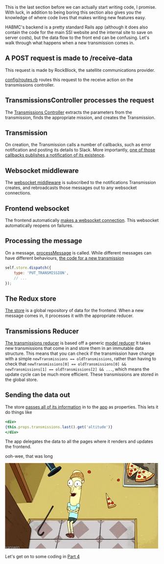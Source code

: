 
This is the last section before we can actually start writing code, I promise.
With luck, in addition to being boring this section also gives you the knowledge of where code lives that makes writing new features easy.

HABMC's backend is a pretty standard Rails app (although it does also contain the code for the main SSI website and the internal site to save on server costs), but the data flow to the front end can be confusing.
Let's walk through what happens when a new transmission comes in.

## A POST request is made to /receive-data
This request is made by RockBlock, the satellite communications provider.

[config/routes.rb](https://github.com/KMarshland/habmc/blob/5a58fb4ae36ba43eb80d681d7c8ed8d265b4dae6/config/routes.rb#L158)
routes this request to the receive action on the transmissions controller.

## TransmissionsController processes the request
The [Transmissions Controller](https://github.com/KMarshland/habmc/blob/5a58fb4ae36ba43eb80d681d7c8ed8d265b4dae6/app/controllers/transmissions_controller.rb#L46-L58)
extracts the parameters from the transmission, finds the appropriate mission, and creates the Transmission.

## Transmission
On creation, the Transmission calls a number of callbacks, such as error notification and posting its details to Slack.
More importantly, [one of those callbacks publishes a notification of its existence](https://github.com/KMarshland/habmc/blob/5a58fb4ae36ba43eb80d681d7c8ed8d265b4dae6/app/models/transmission.rb#L54). 

## Websocket middleware
The [websocket middleware](https://github.com/KMarshland/habmc/blob/5a58fb4ae36ba43eb80d681d7c8ed8d265b4dae6/app/middleware/lazy_update.rb#L62-L76)
is subscribed to the notifications Transmission creates, and rebroadcasts those messages out to any websocket connections.

## Frontend websocket
The frontend automatically [makes a websocket connection](https://github.com/KMarshland/habmc/blob/5a58fb4ae36ba43eb80d681d7c8ed8d265b4dae6/app/assets/javascripts/habmc_common/api_interface.js.jsx#L51-L92).
This websocket automatically reopens on failures.

## Processing the message
On a message, [processMessage](https://github.com/KMarshland/habmc/blob/5a58fb4ae36ba43eb80d681d7c8ed8d265b4dae6/app/assets/javascripts/habmc_common/api_interface.js.jsx#L98-L213) is called.
While different messages can have different behaviours, [the code for a new transmission](https://github.com/KMarshland/habmc/blob/5a58fb4ae36ba43eb80d681d7c8ed8d265b4dae6/app/assets/javascripts/habmc_common/api_interface.js.jsx#L111-L128)
```jsx harmony
self.store.dispatch({
    type: 'PUT_TRANSMISSION',
    // ...
});
```

## The Redux store
[The store](https://github.com/KMarshland/habmc/blob/master/app/assets/javascripts/components/habmc/store.js.jsx#L4) is a global repository of data for the frontend.
When a new message comes in, it processes it with the appropriate reducer.

## Transmissions Reducer
[The transmissions reducer](https://github.com/KMarshland/habmc/blob/master/app/assets/javascripts/habmc_common/reducers/transmissions_reducer.js.jsx)
is based off a generic [model reducer](https://github.com/KMarshland/habmc/blob/master/app/assets/javascripts/habmc_common/reducers/model_reducer.js.jsx) 
It takes new transmissions that come in and store them in an immutable data structure.
This means that you can check if the transmission have change with a simple `newTransmissions == oldTransmissions`, rather than having to check that `newTransmissions[0] == oldTransmissions[0] && newTransmissions[1] == oldTransmissions[2] && ...`, which means the update cycle can be much more efficient.
These transmissions are stored in the global store.

## Sending the data out
The store [passes all of its information](https://github.com/KMarshland/habmc/blob/5a58fb4ae36ba43eb80d681d7c8ed8d265b4dae6/app/assets/javascripts/components/habmc/store.js.jsx#L46-L48) in to the [app](https://github.com/KMarshland/habmc/blob/master/app/assets/javascripts/components/habmc/app.js.jsx) as properties.
This lets it do things like
```jsx harmony
<div>
{this.props.transmissions.last().get('altitude')}
</div>
```

The app delegates the data to all the pages where it renders and updates the frontend.

ooh-wee, that was long

![Oowee](oowee.gif)

Let's get on to some coding in [Part 4](habmc-04.md)

